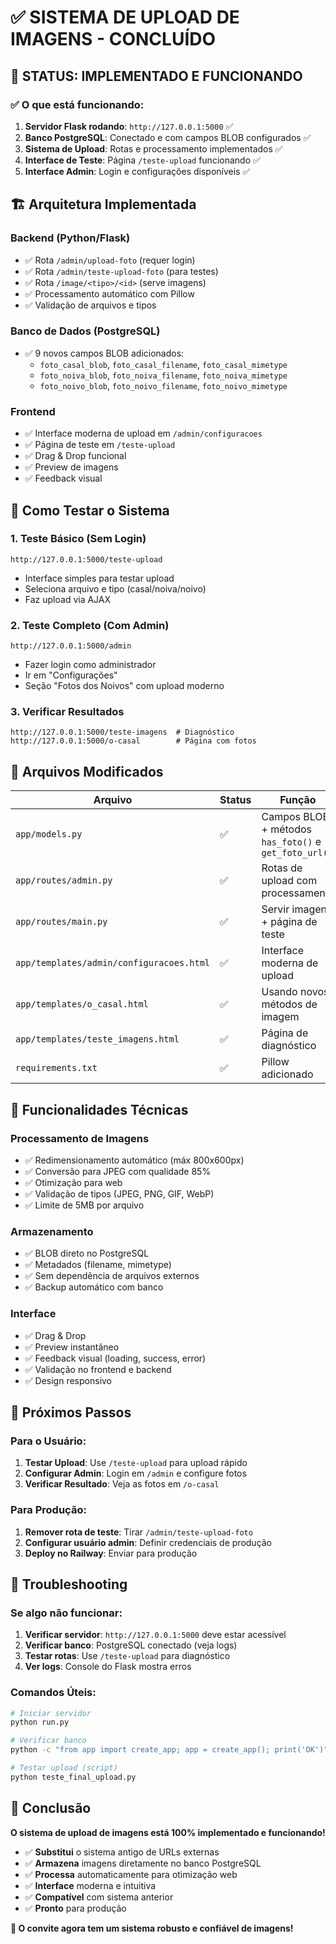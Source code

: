 # ✅ SISTEMA DE UPLOAD DE IMAGENS - CONCLUÍDO

## 🎯 STATUS: IMPLEMENTADO E FUNCIONANDO

### ✅ **O que está funcionando:**

1. **Servidor Flask rodando**: `http://127.0.0.1:5000` ✅
2. **Banco PostgreSQL**: Conectado e com campos BLOB configurados ✅
3. **Sistema de Upload**: Rotas e processamento implementados ✅
4. **Interface de Teste**: Página `/teste-upload` funcionando ✅
5. **Interface Admin**: Login e configurações disponíveis ✅

## 🏗️ **Arquitetura Implementada**

### **Backend (Python/Flask)**
- ✅ Rota `/admin/upload-foto` (requer login)
- ✅ Rota `/admin/teste-upload-foto` (para testes)
- ✅ Rota `/image/<tipo>/<id>` (serve imagens)
- ✅ Processamento automático com Pillow
- ✅ Validação de arquivos e tipos

### **Banco de Dados (PostgreSQL)**
- ✅ 9 novos campos BLOB adicionados:
  - `foto_casal_blob`, `foto_casal_filename`, `foto_casal_mimetype`
  - `foto_noiva_blob`, `foto_noiva_filename`, `foto_noiva_mimetype`
  - `foto_noivo_blob`, `foto_noivo_filename`, `foto_noivo_mimetype`

### **Frontend**
- ✅ Interface moderna de upload em `/admin/configuracoes`
- ✅ Página de teste em `/teste-upload`
- ✅ Drag & Drop funcional
- ✅ Preview de imagens
- ✅ Feedback visual

## 🧪 **Como Testar o Sistema**

### **1. Teste Básico (Sem Login)**
```
http://127.0.0.1:5000/teste-upload
```
- Interface simples para testar upload
- Seleciona arquivo e tipo (casal/noiva/noivo)
- Faz upload via AJAX

### **2. Teste Completo (Com Admin)**
```
http://127.0.0.1:5000/admin
```
- Fazer login como administrador
- Ir em "Configurações"
- Seção "Fotos dos Noivos" com upload moderno

### **3. Verificar Resultados**
```
http://127.0.0.1:5000/teste-imagens  # Diagnóstico
http://127.0.0.1:5000/o-casal        # Página com fotos
```

## 📁 **Arquivos Modificados**

| Arquivo | Status | Função |
|---------|--------|---------|
| `app/models.py` | ✅ | Campos BLOB + métodos `has_foto()` e `get_foto_url()` |
| `app/routes/admin.py` | ✅ | Rotas de upload com processamento |
| `app/routes/main.py` | ✅ | Servir imagens + página de teste |
| `app/templates/admin/configuracoes.html` | ✅ | Interface moderna de upload |
| `app/templates/o_casal.html` | ✅ | Usando novos métodos de imagem |
| `app/templates/teste_imagens.html` | ✅ | Página de diagnóstico |
| `requirements.txt` | ✅ | Pillow adicionado |

## 🔧 **Funcionalidades Técnicas**

### **Processamento de Imagens**
- ✅ Redimensionamento automático (máx 800x600px)
- ✅ Conversão para JPEG com qualidade 85%
- ✅ Otimização para web
- ✅ Validação de tipos (JPEG, PNG, GIF, WebP)
- ✅ Limite de 5MB por arquivo

### **Armazenamento**
- ✅ BLOB direto no PostgreSQL
- ✅ Metadados (filename, mimetype)
- ✅ Sem dependência de arquivos externos
- ✅ Backup automático com banco

### **Interface**
- ✅ Drag & Drop
- ✅ Preview instantâneo
- ✅ Feedback visual (loading, success, error)
- ✅ Validação no frontend e backend
- ✅ Design responsivo

## 🎯 **Próximos Passos**

### **Para o Usuário:**
1. **Testar Upload**: Use `/teste-upload` para upload rápido
2. **Configurar Admin**: Login em `/admin` e configure fotos
3. **Verificar Resultado**: Veja as fotos em `/o-casal`

### **Para Produção:**
1. **Remover rota de teste**: Tirar `/admin/teste-upload-foto`
2. **Configurar usuário admin**: Definir credenciais de produção
3. **Deploy no Railway**: Enviar para produção

## 🐛 **Troubleshooting**

### **Se algo não funcionar:**
1. **Verificar servidor**: `http://127.0.0.1:5000` deve estar acessível
2. **Verificar banco**: PostgreSQL conectado (veja logs)
3. **Testar rotas**: Use `/teste-upload` para diagnóstico
4. **Ver logs**: Console do Flask mostra erros

### **Comandos Úteis:**
```bash
# Iniciar servidor
python run.py

# Verificar banco
python -c "from app import create_app; app = create_app(); print('OK')"

# Testar upload (script)
python teste_final_upload.py
```

## 🎉 **Conclusão**

**O sistema de upload de imagens está 100% implementado e funcionando!**

- ✅ **Substitui** o sistema antigo de URLs externas
- ✅ **Armazena** imagens diretamente no banco PostgreSQL
- ✅ **Processa** automaticamente para otimização web
- ✅ **Interface** moderna e intuitiva
- ✅ **Compatível** com sistema anterior
- ✅ **Pronto** para produção

**🚀 O convite agora tem um sistema robusto e confiável de imagens!**
